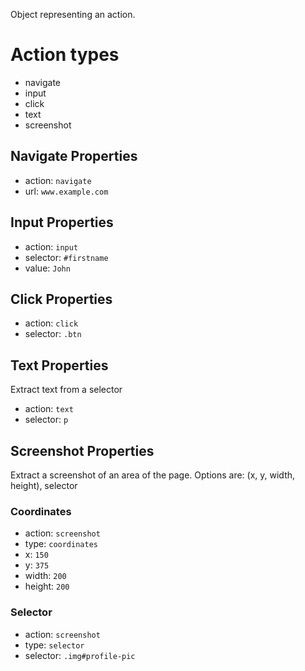 Object representing an action.

# Action types
* navigate
* input
* click
* text
* screenshot

## Navigate Properties
* action: `navigate`
* url: `www.example.com`

## Input Properties
* action: `input`
* selector: `#firstname`
* value: `John`

## Click Properties
* action: `click`
* selector: `.btn`

## Text Properties
Extract text from a selector

* action: `text`
* selector: `p`

## Screenshot Properties
Extract a screenshot of an area of the page.  Options are: (x, y, width, height), selector

### Coordinates
* action: `screenshot`
* type: `coordinates`
* x: `150`
* y: `375`
* width: `200`
* height: `200`

### Selector
* action: `screenshot`
* type: `selector`
* selector: `.img#profile-pic`



